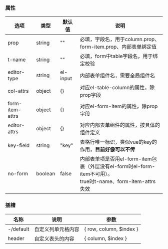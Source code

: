 ### 属性
| 选项              | 类型      | 默认值      | 说明                                                                                     |
|-----------------|---------|----------|----------------------------------------------------------------------------------------|
| prop            | string  | ""       | 必填，字段名，用于column.prop、form-item.prop、内部表单绑定值                                            |
| t-name          | string  | ""       | 必填，form中table字段名，用于绑定校验                                                                |
| editor-type     | string  | el-input | 内部表单组件名，需要全局组件名                                                                        |
| col-attrs       | object  | {}       | 对应el-table-column的属性，除prop字段                                                           |
| form-item-attrs | object  | {}       | 对应el-form-item的属性，除prop字段                                                              |
| editor-attrs    | object  | {}       | 对应内部表单组件的属性，按具体的组件定义                                                                   |
| key-field       | string  | "key"    | 表格行唯一标识，类似vue的key的作用，**目前好像可以不传**                                                      |
| no-form         | boolean | false    | 内部表单项是否用el-form-item包裹（外层没有el-form时el-form-item不可用）。<br/>true时t-name、form-item-attrs失效 |

### 插槽
| 名称        | 说明        | 参数                      |
|-----------|-----------|-------------------------|
| -/default | 自定义列单元格内容 | { row, column, $index } |
| header    | 自定义表头的内容  | { column, $index }      |